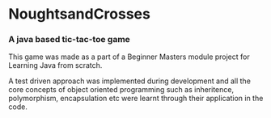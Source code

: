 <h1>NoughtsandCrosses</h1>
<h3> A java based tic-tac-toe game </h3>

<p> This game was made as a part of a Beginner Masters module project for Learning Java from scratch. </p>
<p> A test driven approach was implemented during development and all the core concepts of object oriented programming such as inheritence,
polymorphism, encapsulation etc were learnt through their application in the code.</p>
